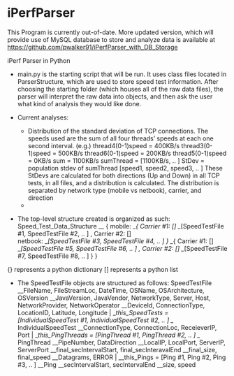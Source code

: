 iPerfParser
===========


This Program is currently out-of-date. More updated version, which will provide use of MySQL database to store and analyze data is available at https://github.com/pwalker91/iPerfParser_with_DB_Storage


iPerf Parser in Python
 - main.py is the starting script that will be run. It uses class files located in ParserStructure, which are used to store speed test information. After choosing the starting folder (which houses all of the raw data files), the parser will interpret the raw data into objects, and then ask the user what kind of analysis they would like done.

 - Current analyses:
   + Distribution of the standard deviation of TCP connections. The speeds used
     are the sum of all four threads’ speeds at each one second interval.
     (e.g.) thread4(0-1)speed = 400KB/s
            thread3(0-1)speed = 500KB/s
            thread6(0-1)speed = 200KB/s
            thread5(0-1)speed = 0KB/s
            sum = 1100KB/s
            sumThread = [1100KB/s, .. ]
            StDev = population stdev of sumThread [speed1, speed2, speed3, .. ]
     These StDevs are calculated for both directions (Up and Down) in all TCP tests,
     in all files, and a distribution is calculated. The distribution is separated
     by network type (mobile vs netbook), carrier, and direction
   +





 - The top-level structure created is organized as such:
Speed_Test_Data_Structure
 \__
    { mobile:
           \__{ Carrier #1: []
                              \__[SpeedTestFile #1, SpeedTestFile #2, .. ] ,
                Carrier #2: []    
      netbook:                \__[SpeedTestFile #3, SpeedTestFile #4, .. ]  }
           \__{ Carrier #1: []
                              \__[SpeedTestFile #5, SpeedTestFile #6, .. ] , 
                Carrier #2: []
                              \__[SpeedTestFile #7, SpeedTestFile #8, .. ]  }  }

{} represents a python dictionary
[] represents a python list

 - The SpeedTestFile objects are structured as follows:
SpeedTestFile
 \__FileName, FileStreamLoc, DateTime, OSName, OSArchitecture, OSVersion
  __JavaVersion, JavaVendor, NetworkType, Server, Host, NetworkProvider, NetworkOperator
  __DeviceId, ConnectionType, LocationID, Latitude, Longitude 
 |
 \__this_SpeedTests = [IndividualSpeedTest #1, IndividualSpeedTest #2, .. ]
      \__
         IndividualSpeedTest
           \__ConnectionType, ConnectionLoc, ReceieverIP, Port
           |
           \__this_PingThreads = [PingThread #1, PingThread #2, .. ]
                \__
                   PingThread
                     \__PipeNumber, DataDirection
                      __LocalIP, LocalPort, ServerIP, ServerPort
                      __final_secIntervalStart, final_secInteravalEnd
                      __final_size, final_speed
                      __Datagrams, ERROR
                     |
                     \__this_Pings = [Ping #1, Ping #2, Ping #3, .. ]
                          \__Ping
                               \__secIntervalStart, secIntervalEnd
                                __size, speed




